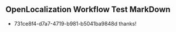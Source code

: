 ## OpenLocalization Workflow Test MarkDown
* 731ce8f4-d7a7-4719-b981-b5041ba9848d thanks!

<!--HONumber=Sep16_HO1-->


